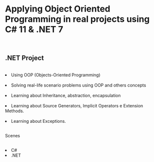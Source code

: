 <h1>  Applying Object Oriented Programming in real projects using C# 11 &amp; .NET 7 </h1> <br>
<h2>
.NET Project
</h2><br>
<li>Using OOP (Objects-Oriented Programming)</li>
<br>
<li>Solving real-life scenario problems using OOP and others concepts</li>
<br>
<li>Learning about Inheritance, abstraction, encapsulation</li>
<br>
<li>Learning about Source Generators, Implicit Operators e Extension Methods.</li>
<br>
<li>Learning about Exceptions.</li>
<br>

Scenes
</h3>
<br>
<li>C#</li>
<li>.NET</li>
